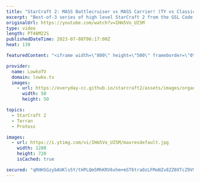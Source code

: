 ```yaml
---
title: "StarCraft 2: MASS Battlecruiser vs MASS Carrier! (TY vs Classic)"
excerpt: "Best-of-3 series of high level StarCraft 2 from the GSL Code S between Classic (Protoss) and TY (Terran). This series starts off on NeoHumanity where TY decides to play a Turtle Terran style and go straight up to Terran Mech into Battlecruisers. Support my work: https://patreon.com/lowkotv Lowko Merch:"
originalUrl: https://youtube.com/watch?v=IHm5Vo_UI5M
type: video
length: PT48M22S
publishedDateTime: 2023-07-08T06:17:00Z
heat: 139

featuredContent: "<iframe width=\"800\" height=\"500\" frameborder=\"0\" src=\"https://www.youtube.com/embed/IHm5Vo_UI5M\" allow=\"accelerometer; autoplay; encrypted-media; gyroscope; picture-in-picture\" allowfullscreen></iframe>"

provider:
  name: LowkoTV
  domain: lowko.tv
  images:
    - url: https://everyday-cc.github.io/starcraft2/assets/images/organizations/lowko.tv-50x50.jpg
      width: 50
      height: 50

topics:
  - StarCraft 2
  - Terran
  - Protoss

images:
  - url: https://i.ytimg.com/vi/IHm5Vo_UI5M/maxresdefault.jpg
    width: 1280
    height: 720
    isCached: true

secured: "qRHHSGzybAUKls5Y/tHPLQm5MhKRV6xhm+mST6tra0zLFMoNZv8ZZ0XTcZ9V9qMe59vjJqhzPQmR2CuWZHFcmPpLMZaoR0n+INxZOHMUSgUjU64WZcxGFUALai2JyNz0SEqluzUEHRm5GEcj/RXJYUjmq/MEC2nR50uZ1btiNwZlzSpvliYI8wekdOsLHixy+9C2xh6MZOxJdrboTzAHZa9esewq2/N6wffDZVcwMZzPJm+i9pt+JWGkkYerbNbtovYe0m+13XjZb8l96zYr3HrsJLG2fizrvhTxZMZn98xX2xGjvEe/55lSnq1HBwFMm9KDQHjBzL1+bzg64dQIDdqUP8SscnfkmH9DMS+LZPlp/O5yFXwEp0aQi7h7uPYsbJQyGZ8ma55VXJzR1PDiI9H84lXe/pWIojc3tKY9okI=;ogo/YEQHegoj5RxD3iTk6w=="
---
```


